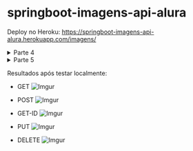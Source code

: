 # springboot-imagens-api-alura

Deploy no Heroku: https://springboot-imagens-api-alura.herokuapp.com/imagens/

<details>
<summary>Parte 4</summary>

# Desafios da parte 4
https://www.alura.com.br/imersao-java/aulas/aula04-apis-com-spring

* Utilizar um DTO para traduzir um objeto (FEITO)

* Finalizar um CRUD (FEITO)

* Mudar o retorno do POST para o status 201 (FEITO)

* Criar um método PATCH que incremente um atributo a cada requisição

* Ordenar os objetos por algum atributo

---
</details>

<details>
<summary>Parte 5</summary>

# Desafios da parte 5
https://www.alura.com.br/imersao-java/aulas/aula05-deploy-no-cloud

* Deploy na cloud da Oracle

* Gerar um bundle de stickers

* Criar um mecanismo de votação na API

---
</details>

Resultados após testar localmente:

* GET
![Imgur](https://i.imgur.com/bQSV4u4.png)

* POST
![Imgur](https://i.imgur.com/vlLLSYL.png)

* GET-ID
![Imgur](https://i.imgur.com/ej9Pv8k.png)

* PUT
![Imgur](https://i.imgur.com/aiG0RJQ.png)

* DELETE
![Imgur](https://i.imgur.com/4CtmqKQ.png)
